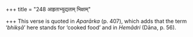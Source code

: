 +++
title = "248 आहृताभ्युद्यताम् भिक्षाम्"

+++
This verse is quoted in *Aparārka* (p. 407), which adds that the term
‘*bhikṣā*’ here stands for ‘cooked food’ and in *Hemādri* (Dāna, p. 56).



